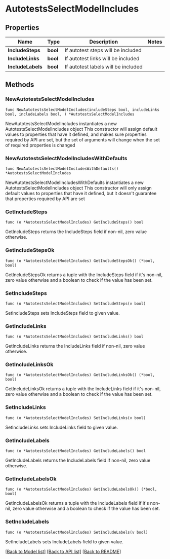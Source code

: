 # AutotestsSelectModelIncludes

## Properties

Name | Type | Description | Notes
------------ | ------------- | ------------- | -------------
**IncludeSteps** | **bool** | If autotest steps will be included | 
**IncludeLinks** | **bool** | If autotest links will be included | 
**IncludeLabels** | **bool** | If autotest labels will be included | 

## Methods

### NewAutotestsSelectModelIncludes

`func NewAutotestsSelectModelIncludes(includeSteps bool, includeLinks bool, includeLabels bool, ) *AutotestsSelectModelIncludes`

NewAutotestsSelectModelIncludes instantiates a new AutotestsSelectModelIncludes object
This constructor will assign default values to properties that have it defined,
and makes sure properties required by API are set, but the set of arguments
will change when the set of required properties is changed

### NewAutotestsSelectModelIncludesWithDefaults

`func NewAutotestsSelectModelIncludesWithDefaults() *AutotestsSelectModelIncludes`

NewAutotestsSelectModelIncludesWithDefaults instantiates a new AutotestsSelectModelIncludes object
This constructor will only assign default values to properties that have it defined,
but it doesn't guarantee that properties required by API are set

### GetIncludeSteps

`func (o *AutotestsSelectModelIncludes) GetIncludeSteps() bool`

GetIncludeSteps returns the IncludeSteps field if non-nil, zero value otherwise.

### GetIncludeStepsOk

`func (o *AutotestsSelectModelIncludes) GetIncludeStepsOk() (*bool, bool)`

GetIncludeStepsOk returns a tuple with the IncludeSteps field if it's non-nil, zero value otherwise
and a boolean to check if the value has been set.

### SetIncludeSteps

`func (o *AutotestsSelectModelIncludes) SetIncludeSteps(v bool)`

SetIncludeSteps sets IncludeSteps field to given value.


### GetIncludeLinks

`func (o *AutotestsSelectModelIncludes) GetIncludeLinks() bool`

GetIncludeLinks returns the IncludeLinks field if non-nil, zero value otherwise.

### GetIncludeLinksOk

`func (o *AutotestsSelectModelIncludes) GetIncludeLinksOk() (*bool, bool)`

GetIncludeLinksOk returns a tuple with the IncludeLinks field if it's non-nil, zero value otherwise
and a boolean to check if the value has been set.

### SetIncludeLinks

`func (o *AutotestsSelectModelIncludes) SetIncludeLinks(v bool)`

SetIncludeLinks sets IncludeLinks field to given value.


### GetIncludeLabels

`func (o *AutotestsSelectModelIncludes) GetIncludeLabels() bool`

GetIncludeLabels returns the IncludeLabels field if non-nil, zero value otherwise.

### GetIncludeLabelsOk

`func (o *AutotestsSelectModelIncludes) GetIncludeLabelsOk() (*bool, bool)`

GetIncludeLabelsOk returns a tuple with the IncludeLabels field if it's non-nil, zero value otherwise
and a boolean to check if the value has been set.

### SetIncludeLabels

`func (o *AutotestsSelectModelIncludes) SetIncludeLabels(v bool)`

SetIncludeLabels sets IncludeLabels field to given value.



[[Back to Model list]](../README.md#documentation-for-models) [[Back to API list]](../README.md#documentation-for-api-endpoints) [[Back to README]](../README.md)


